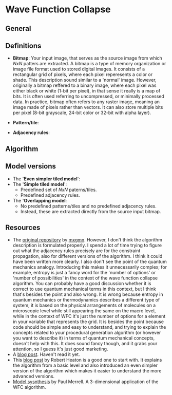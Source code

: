 # Wave Function Collapse

## General

## Definitions

- **Bitmap**: Your input image, that serves as the source image from which $NxN$ patters are extracted. A bitmap is a type of memory organization or image file format used to stored digital images. It consists of a rectangular grid of pixels, where each pixel reperesents a color or shade. This description sound similar to a 'normal' image. However, originally a bitmap reffered to a binary image, where each pixel was either black or white (1-bit per pixel), in that sense it really is a map of bits. It is often used referring to uncompressed, or minimally processed data. In practice, bitmap often refers to any raster image, meaning an image made of pixels rather than vectors. It can also store multiple bits per pixel (8-bit grayscale, 24-bit color or 32-bit with alpha layer).

- **Pattern/tile**: 

- **Adjacency rules**:

## Algorithm

## Model versions

- The '**Even simpler tiled model**':
- The '**Simple tiled model**':
    - Predefined set of $NxN$ paterns/tiles.
    - Predefined adjacency rules.
- The '**Overlapping model**:
    - No predefined patterns/tiles and no predefined adjacency rules.
    - Instead, these are extracted directly from the source input bitmap.

## Resources

- The [original repository](https://github.com/mxgmn/WaveFunctionCollapse/tree/master) by [mxgmn](https://github.com/mxgmn). However, I don't think the algorithm description is formulated properly. I spend a lot of time trying to figure out what the adjacency rules precisely are for the constraint propagation, also for different versions of the algorithm. I think it could have been written more clearly. I also don't see the point of the quantum mechanics analogy. Introducing this makes it unnecessarily complex; for example, entropy is just a fancy word for the 'number of options' or 'number of possibilities' in the context of the wave function collapse algorithm. You can probably have a good discussion whether it is correct to use quantum mechanical terms in this context, but I think that's besides the point and also wrong. It is wrong because entropy in quantum mechanics or thermodynamics describes a different type of system; it is based on the physical arrangements of molecules on a microscopic level while still appearing the same on the macro level, while in the context of WFC it's just the number of options for a element in your variable that represents the grid. It is besides the point because code should be simple and easy to understand, and trying to explain the concepts related to your procedural generation algorithm (or however you want to describe it) in terms of quantum mechanical concepts, doesn't help with this. It does sound fancy though, and it grabs your attention, so I guess it's just good marketing.
- A [blog post](https://www.gridbugs.org/wave-function-collapse/). Haven't read it yet.
- This [blog post](https://robertheaton.com/2018/12/17/wavefunction-collapse-algorithm/) by Robert Heaton is a good one to start with. It explains the algorithm from a basic level and also introduced an even simpler version of the algorithm which makes it easier to understand the more advanced versions.
- [Model sysnthesis](https://paulmerrell.org/model-synthesis/) by Paul Merrell. A 3-dimensional application of the WFC algorithm.

